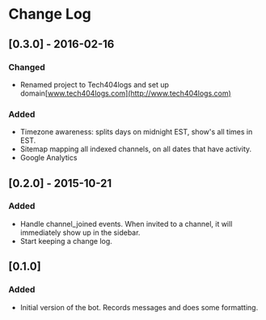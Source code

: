 # Change Log

## [0.3.0] - 2016-02-16
### Changed
- Renamed project to Tech404logs and set up
  domain[www.tech404logs.com](http://www.tech404logs.com)

### Added
- Timezone awareness: splits days on midnight EST, show's all times in EST.
- Sitemap mapping all indexed channels, on all dates that have activity.
- Google Analytics

## [0.2.0] - 2015-10-21
### Added
- Handle channel_joined events. When invited to a channel, it will immediately
  show up in the sidebar.
- Start keeping a change log.

## [0.1.0]
### Added
- Initial version of the bot. Records messages and does some formatting.
